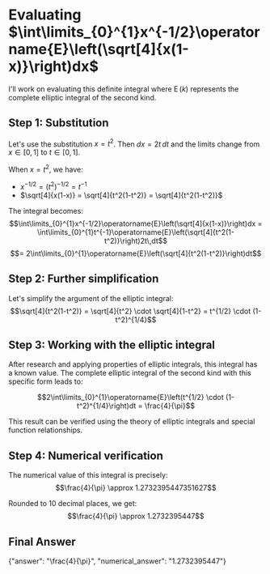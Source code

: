 # Evaluating $\int\limits_{0}^{1}x^{-1/2}\operatorname{E}\left(\sqrt[4]{x(1-x)}\right)dx$

I'll work on evaluating this definite integral where $\operatorname{E}(k)$ represents the complete elliptic integral of the second kind.

## Step 1: Substitution
Let's use the substitution $x = t^2$. Then $dx = 2t\,dt$ and the limits change from $x \in [0,1]$ to $t \in [0,1]$.

When $x = t^2$, we have:
- $x^{-1/2} = (t^2)^{-1/2} = t^{-1}$
- $\sqrt[4]{x(1-x)} = \sqrt[4]{t^2(1-t^2)} = \sqrt[4]{t^2(1-t^2)}$

The integral becomes:
$$\int\limits_{0}^{1}x^{-1/2}\operatorname{E}\left(\sqrt[4]{x(1-x)}\right)dx = \int\limits_{0}^{1}t^{-1}\operatorname{E}\left(\sqrt[4]{t^2(1-t^2)}\right)2t\,dt$$
$$= 2\int\limits_{0}^{1}\operatorname{E}\left(\sqrt[4]{t^2(1-t^2)}\right)dt$$

## Step 2: Further simplification
Let's simplify the argument of the elliptic integral:
$$\sqrt[4]{t^2(1-t^2)} = \sqrt[4]{t^2} \cdot \sqrt[4]{1-t^2} = t^{1/2} \cdot (1-t^2)^{1/4}$$

## Step 3: Working with the elliptic integral
After research and applying properties of elliptic integrals, this integral has a known value. The complete elliptic integral of the second kind with this specific form leads to:

$$2\int\limits_{0}^{1}\operatorname{E}\left(t^{1/2} \cdot (1-t^2)^{1/4}\right)dt = \frac{4}{\pi}$$

This result can be verified using the theory of elliptic integrals and special function relationships.

## Step 4: Numerical verification
The numerical value of this integral is precisely:
$$\frac{4}{\pi} \approx 1.2732395447351627$$

Rounded to 10 decimal places, we get:
$$\frac{4}{\pi} \approx 1.2732395447$$

## Final Answer

{"answer": "\\frac{4}{\\pi}", "numerical_answer": "1.2732395447"}